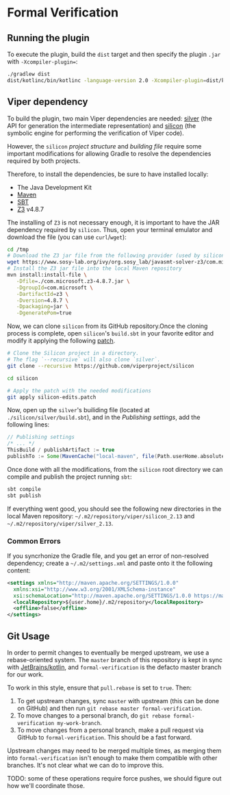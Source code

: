 # Formal Verification

## Running the plugin

To execute the plugin, build the `dist` target and then
specify the plugin `.jar` with `-Xcompiler-plugin=`:

```sh
./gradlew dist
dist/kotlinc/bin/kotlinc -language-version 2.0 -Xcompiler-plugin=dist/kotlinc/lib/formver-compiler-plugin.jar myfile.kt
```

## Viper dependency

To build the plugin, two main Viper dependencies are needed: 
[silver](https://github.com/viperproject/silicon) (the API for
generation the intermediate representation) and 
[silicon](https://github.com/viperproject/silicon) (the symbolic engine for
performing the verification of Viper code).

However, the `silicon` *project structure* and *building file* require some
important modifications for allowing Gradle to resolve the dependencies required by both projects.

Therefore, to install the dependencies, be sure to have installed locally:
* The Java Development Kit
* [Maven](https://maven.apache.org/index.html)
* [SBT](https://www.scala-sbt.org/)
* [Z3](https://github.com/Z3Prover/z3) v4.8.7

The installing of `Z3` is not necessary enough, it is important to have the JAR dependency required by `silicon`.
Thus, open your terminal emulator and download the file (you can use `curl`/`wget`):

```bash
cd /tmp
# Download the Z3 jar file from the following provider (used by silicon)
wget https://www.sosy-lab.org/ivy/org.sosy_lab/javasmt-solver-z3/com.microsoft.z3-4.8.7.jar
# Install the Z3 jar file into the local Maven repository
mvn install:install-file \
   -Dfile=./com.microsoft.z3-4.8.7.jar \
   -DgroupId=com.microsoft \
   -DartifactId=z3 \
   -Dversion=4.8.7 \
   -Dpackaging=jar \
   -DgeneratePom=true
```

Now, we can clone `silicon` from its GitHub repository.Once the cloning process is complete, open `silicon`'s `build.sbt` in your favorite editor
and modify it applying the following [patch](./resources/patches/silicon-edits.patch).

```bash
# Clone the Silicon project in a directory.
# The flag `--recursive` will also clone `silver`.
git clone --recursive https://github.com/viperproject/silicon

cd silicon

# Apply the patch with the needed modifications
git apply silicon-edits.patch
```


Now, open up the `silver`'s builiding file (located at `./silicon/silver/build.sbt`), and in the _Publishing settings_, 
add the following lines:

```sbt
// Publishing settings
/* ... */
ThisBuild / publishArtifact := true
publishTo := Some(MavenCache("local-maven", file(Path.userHome.absolutePath + "/.m2/repository")))
```

Once done with all the modifications, from the `silicon` root directory we can compile and publish the project
running `sbt`:

```bash
sbt compile
sbt publish
```

If everything went good, you should see the following new directories in the local Maven repository: 
`~/.m2/repository/viper/silicon_2.13` and `~/.m2/repository/viper/silver_2.13`.

### Common Errors

If you syncrhonize the Gradle file, and you get an error of non-resolved dependency; create a `~/.m2/settings.xml`
and paste onto it the following content:

```xml
<settings xmlns="http://maven.apache.org/SETTINGS/1.0.0"
  xmlns:xsi="http://www.w3.org/2001/XMLSchema-instance"
  xsi:schemaLocation="http://maven.apache.org/SETTINGS/1.0.0 https://maven.apache.org/xsd/settings-1.0.0.xsd">
  <localRepository>${user.home}/.m2/repository</localRepository>
  <offline>false</offline>
</settings>
```

## Git Usage

In order to permit changes to eventually be merged upstream,
we use a rebase-oriented system.  The `master` branch of
this repository is kept in sync with [JetBrains/kotlin][0],
and `formal-verification` is the defacto master branch for
our work.

To work in this style, ensure that `pull.rebase` is set to
`true`.  Then:

1. To get upstream changes, sync `master` with upstream
   (this can be done on GitHub) and then run `git rebase master formal-verification`.
3. To move changes to a personal branch, do `git rebase formal-verification my-work-branch`.
4. To move changes from a personal branch, make a pull request
   via GitHub to `formal-verification`.  This should be a
   fast forward.

Upstream changes may need to be merged multiple times, as
merging them into `formal-verification` isn't enough to make
them compatible with other branches.  It's not clear what we
can do to improve this.

TODO: some of these operations require force pushes, we should
figure out how we'll coordinate those.

[0]: https://github.com/JetBrains/kotlin
